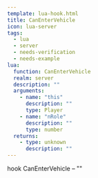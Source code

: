 ```yaml
---
template: lua-hook.html
title: CanEnterVehicle
icon: lua-server
tags:
  - lua
  - server
  - needs-verification
  - needs-example
lua:
  function: CanEnterVehicle
  realm: server
  description: ""
  arguments:
    - name: "this"
      description: ""
      type: Player
    - name: "nRole"
      description: ""
      type: number
  returns:
    - type: unknown
      description: ""
---
```


<div class="lua__search__keywords">
hook CanEnterVehicle &#x2013; ""
</div>
